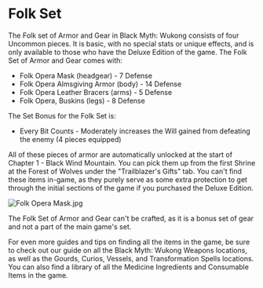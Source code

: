 # Folk Set

The Folk set of Armor and Gear in Black Myth: Wukong consists of four Uncommon pieces. It is basic, with no special stats or unique effects, and is only available to those who have the Deluxe Edition of the game. The Folk Set of Armor and Gear comes with: 

  * Folk Opera Mask (headgear) - 7 Defense
  * Folk Opera Almsgiving Armor (body) - 14 Defense
  * Folk Opera Leather Bracers (arms) - 5 Defense
  * Folk Opera, Buskins (legs) - 8 Defense

The Set Bonus for the Folk Set is: 

  * Every Bit Counts - Moderately increases the Will gained from defeating the enemy (4 pieces equipped)

All of these pieces of armor are automatically unlocked at the start of Chapter 1 - Black Wind Mountain. You can pick them up from the first Shrine at the Forest of Wolves under the "Trailblazer's Gifts" tab. You can't find these items in-game, as they purely serve as some extra protection to get through the initial sections of the game if you purchased the Deluxe Edition. 

![Folk Opera Mask.jpg](https://oyster.ignimgs.com/mediawiki/apis.ign.com/black-myth-wukong/6/60/Folk_Opera_Mask.jpg)

The Folk Set of Armor and Gear can't be crafted, as it is a bonus set of gear and not a part of the main game's set. 

For even more guides and tips on finding all the items in the game, be sure to check out our guide on all the Black Myth: Wukong Weapons locations, as well as the Gourds, Curios, Vessels, and Transformation Spells locations. You can also find a library of all the Medicine Ingredients and Consumable Items in the game. 
